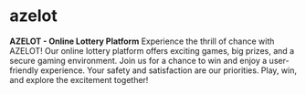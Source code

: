 # azelot
**AZELOT - Online Lottery Platform**  Experience the thrill of chance with AZELOT! Our online lottery platform offers exciting games, big prizes, and a secure gaming environment. Join us for a chance to win and enjoy a user-friendly experience. Your safety and satisfaction are our priorities. Play, win, and explore the excitement together!
